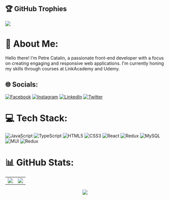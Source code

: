 

## 🏆 GitHub Trophies

![](https://github-profile-trophy.vercel.app/?username=MochaFurr&theme=radical&no-frame=false&no-bg=true&margin-w=4)

  
# 💫 About Me:
Hello there! I'm Petre Catalin, a passionate front-end developer with a focus on creating engaging and responsive web applications. I'm currently honing my skills through courses at LinkAcademy and Udemy.


## 🌐 Socials:
[![Facebook](https://img.shields.io/badge/Facebook-%231877F2.svg?logo=Facebook&logoColor=white)](https://facebook.com/cosmoreddog) [![Instagram](https://img.shields.io/badge/Instagram-%23E4405F.svg?logo=Instagram&logoColor=white)](https://instagram.com/hybridization) [![LinkedIn](https://img.shields.io/badge/LinkedIn-%230077B5.svg?logo=linkedin&logoColor=white)](https://linkedin.com/in/yatten) [![Twitter](https://img.shields.io/badge/Twitter-%231DA1F2.svg?logo=Twitter&logoColor=white)](https://twitter.com/petrecatalin2) 

# 💻 Tech Stack:
![JavaScript](https://img.shields.io/badge/javascript-%23323330.svg?style=for-the-badge&logo=javascript&logoColor=%23F7DF1E) ![TypeScript](https://img.shields.io/badge/typescript-%23007ACC.svg?style=for-the-badge&logo=typescript&logoColor=white) ![HTML5](https://img.shields.io/badge/html5-%23E34F26.svg?style=for-the-badge&logo=html5&logoColor=white) ![CSS3](https://img.shields.io/badge/css3-%231572B6.svg?style=for-the-badge&logo=css3&logoColor=white) ![React](https://img.shields.io/badge/react-%2320232a.svg?style=for-the-badge&logo=react&logoColor=%2361DAFB) ![Redux](https://img.shields.io/badge/redux-%23593d88.svg?style=for-the-badge&logo=redux&logoColor=white) ![MySQL](https://img.shields.io/badge/mysql-%2300000f.svg?style=for-the-badge&logo=mysql&logoColor=white) ![MUI](https://img.shields.io/badge/MUI-%230081CB.svg?style=for-the-badge&logo=mui&logoColor=white) ![Redux](https://img.shields.io/badge/redux-%23593d88.svg?style=for-the-badge&logo=redux&logoColor=white)
# 📊 GitHub Stats:
<p align="center">
  <table>
    <tr>
      <td><img src="https://github-readme-stats.vercel.app/api?username=MochaFurr&theme=tokyonight&hide_border=false&include_all_commits=false&count_private=false" /></td>
      <td><img src="https://github-readme-streak-stats.herokuapp.com/?user=MochaFurr&theme=tokyonight&hide_border=false" /></td>
    </tr>
  </table>
  <p align="center">
  <img src="https://github-readme-stats.vercel.app/api/top-langs/?username=MochaFurr&theme=tokyonight&hide_border=false&include_all_commits=false&count_private=false&layout=compact" />
  </p>
</p>





